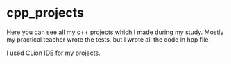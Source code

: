 # cpp_projects
Here you can see all my c++ projects which I made during my study. Mostly my practical teacher wrote the tests, but I wrote all the code in hpp file.

I used CLion IDE for my projects.

